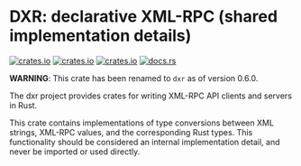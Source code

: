 # DXR: declarative XML-RPC (shared implementation details)

[![crates.io](https://img.shields.io/crates/v/dxr_shared.svg)](https://crates.io/crates/dxr_shared/)
[![crates.io](https://img.shields.io/crates/d/dxr_shared.svg)](https://crates.io/crates/dxr_shared/)
[![crates.io](https://img.shields.io/crates/l/dxr_shared.svg)](https://crates.io/crates/dxr_shared/)
[![docs.rs](https://docs.rs/dxr_shared/badge.svg)](https://docs.rs/dxr_shared/)

**WARNING**: This crate has been renamed to `dxr` as of version 0.6.0.

The dxr project provides crates for writing XML-RPC API clients and servers in Rust.

This crate contains implementations of type conversions between XML strings, XML-RPC values, and
the corresponding Rust types. This functionality should be considered an internal implementation
detail, and never be imported or used directly.
